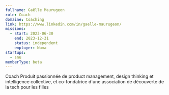 ```yaml
---
fullname: Gaëlle Maurugeon
role: Coach
domaine: Coaching
link: https://www.linkedin.com/in/gaelle-maurugeon/
missions:
  - start: 2023-06-30
    end: 2023-12-31
    status: independent
    employer: Numa
startups:
  - snu
memberType: beta
---
```


Coach Produit passionnée de product management, design thinking et intelligence collective, et co-fondatrice d'une association de découverte de la tech pour les filles
